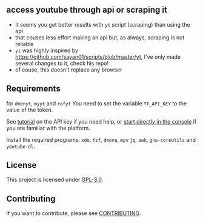 
## access youtube through api or scraping it

- It seems you get better results with `yt` script (scraping) than using the api
- that couses less effort making an api but, as always, scraping is not reliable
- `yt` was highly inspired by https://github.com/sayan01/scripts/blob/master/yt, I've only made several changes to it, check his repo!
- of couse, this doesn't replace any browser
 
## Requirements

for `dmenyt`, `myyt` and `rofyt` You need to set the variable `YT_API_KEY` to the value of the token.

See [tutorial](https://elfsight.com/blog/2016/12/how-to-get-youtube-api-key-tutorial/) on the API key if you need help, or [start directly in the console](https://console.developers.google.com/apis/library?filter=category:youtube) if you are familiar with the platform.

Install the required programs: `xdo`, `fzf`, `dmenu`, `mpv` `jq`, `awk`, `gnu-coreutils` and `youtube-dl`.

## License

This project is licensed under [GPL-3.0](./LICENSE).


## Contributing

If you want to contribute, please see [CONTRIBUTING](./.github/ISSUE_TEMPLATE/CONTRIBUTING.md).
